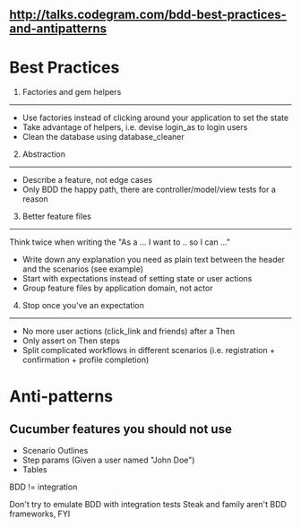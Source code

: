 http://talks.codegram.com/bdd-best-practices-and-antipatterns
-------------------------------------------------------------

 Best Practices
 ==============

 1. Factories and gem helpers
 -------------------------
 * Use factories instead of clicking around your application to set the state
 * Take advantage of helpers, i.e. devise login_as to login users
 * Clean the database using database_cleaner
 
 2. Abstraction
 -------------------------
 * Describe a feature, not edge cases
 * Only BDD the happy path, there are controller/model/view tests for a reason
  
 3. Better feature files
 -------------------------
 Think twice when writing the "As a ... I want to .. so I can ..."
 * Write down any explanation you need as plain text between the header and the scenarios (see example)
 * Start with expectations instead of setting state or user actions
 * Group feature files by application domain, not actor
   
 4. Stop once you've an expectation
 -------------------------
 * No more user actions (click_link and friends) after a Then
 * Only assert on Then steps
 * Split complicated workflows in different scenarios (i.e. registration + confirmation + profile completion)
 
 Anti-patterns
 =============
 
 Cucumber features you should not use
 ------------------------------------
 * Scenario Outlines
 * Step params (Given a user named "John Doe")
 * Tables
 
 BDD != integration
 
 Don't try to emulate BDD with integration tests
 Steak and family aren't BDD frameworks, FYI